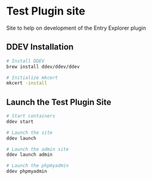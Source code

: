 # Test Plugin site

Site to help on development of the Entry Explorer plugin

## DDEV Installation

```sh
# Install DDEV
brew install ddev/ddev/ddev

# Initialize mkcert
mkcert -install

```

## Launch the Test Plugin Site

```sh
# Start containers
ddev start

# Launch the site
ddev launch

# Launch the admin site
ddev launch admin

# Launch the phpmyadmin
ddev phpmyadmin
```
